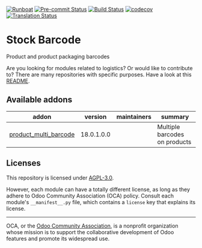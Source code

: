 
[![Runboat](https://img.shields.io/badge/runboat-Try%20me-875A7B.png)](https://runboat.odoo-community.org/builds?repo=OCA/stock-logistics-barcode&target_branch=18.0)
[![Pre-commit Status](https://github.com/OCA/stock-logistics-barcode/actions/workflows/pre-commit.yml/badge.svg?branch=18.0)](https://github.com/OCA/stock-logistics-barcode/actions/workflows/pre-commit.yml?query=branch%3A18.0)
[![Build Status](https://github.com/OCA/stock-logistics-barcode/actions/workflows/test.yml/badge.svg?branch=18.0)](https://github.com/OCA/stock-logistics-barcode/actions/workflows/test.yml?query=branch%3A18.0)
[![codecov](https://codecov.io/gh/OCA/stock-logistics-barcode/branch/18.0/graph/badge.svg)](https://codecov.io/gh/OCA/stock-logistics-barcode)
[![Translation Status](https://translation.odoo-community.org/widgets/stock-logistics-barcode-18-0/-/svg-badge.svg)](https://translation.odoo-community.org/engage/stock-logistics-barcode-18-0/?utm_source=widget)

<!-- /!\ do not modify above this line -->

# Stock Barcode

Product and product packaging barcodes

Are you looking for modules related to logistics? Or would like to contribute
to? There are many repositories with specific purposes. Have a look at this
[README](https://github.com/OCA/wms/blob/18.0/README.md).

<!-- /!\ do not modify below this line -->

<!-- prettier-ignore-start -->

[//]: # (addons)

Available addons
----------------
addon | version | maintainers | summary
--- | --- | --- | ---
[product_multi_barcode](product_multi_barcode/) | 18.0.1.0.0 |  | Multiple barcodes on products

[//]: # (end addons)

<!-- prettier-ignore-end -->

## Licenses

This repository is licensed under [AGPL-3.0](LICENSE).

However, each module can have a totally different license, as long as they adhere to Odoo Community Association (OCA)
policy. Consult each module's `__manifest__.py` file, which contains a `license` key
that explains its license.

----
OCA, or the [Odoo Community Association](http://odoo-community.org/), is a nonprofit
organization whose mission is to support the collaborative development of Odoo features
and promote its widespread use.
